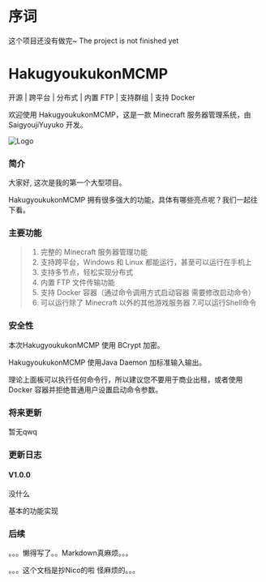 # 序词
这个项目还没有做完~
The project is not finished yet

# HakugyoukukonMCMP
开源 | 跨平台 | 分布式 | 内置 FTP | 支持群组 | 支持 Docker

欢迎使用 HakugyoukukonMCMP，这是一款 Minecraft 服务器管理系统，由 SaigyoujiYuyuko 开发。

![Logo](https://static.saigyoujiyuyuko.top:9000/HGK-MCMP/Logo.png)

### 简介
大家好, 这次是我的第一个大型项目。

HakugyoukukonMCMP 拥有很多强大的功能，具体有哪些亮点呢？我们一起往下看。

### 主要功能
> 1. 完整的 Minecraft 服务器管理功能
> 2. 支持跨平台，Windows 和 Linux 都能运行，甚至可以运行在手机上
> 3. 支持多节点，轻松实现分布式
> 4. 内置 FTP 文件传输功能
> 5. 支持 Docker 容器（通过命令调用方式启动容器 需要修改启动命令）
> 6. 可以运行除了 Minecraft 以外的其他游戏服务器
> 7.可以运行Shell命令

### 安全性
本次HakugyoukukonMCMP 使用 BCrypt 加密。

HakugyoukukonMCMP 使用Java Daemon 加标准输入输出。

理论上面板可以执行任何命令行，所以建议您不要用于商业出租，或者使用 Docker 容器并拒绝普通用户设置启动命令参数。

### 将来更新
暂无qwq

### 更新日志

#### V1.0.0
没什么 

基本的功能实现

### 后续
。。。懒得写了。。Markdown真麻烦。。。

。。。这个文档是抄Nico的啦  怪麻烦的。。。